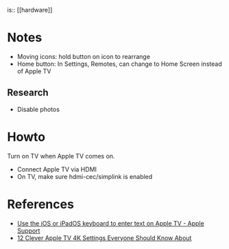 is:: [[hardware]]

# Notes
* Moving icons: hold button on icon to rearrange
* Home button: In Settings, Remotes, can change to Home Screen instead of Apple TV

## Research
* Disable photos

# Howto
Turn on TV when Apple TV comes on.
- Connect Apple TV via HDMI
- On TV, make sure hdmi-cec/simplink is enabled

# References
* [Use the iOS or iPadOS keyboard to enter text on Apple TV - Apple Support](https://support.apple.com/guide/tv/use-the-ios-or-ipados-keyboard-atvb827791d6/tvos)
* [12 Clever Apple TV 4K Settings Everyone Should Know About](https://lifehacker.com/12-clever-apple-tv-4k-settings-everyone-should-know-abo-1847766109/slides/3)
